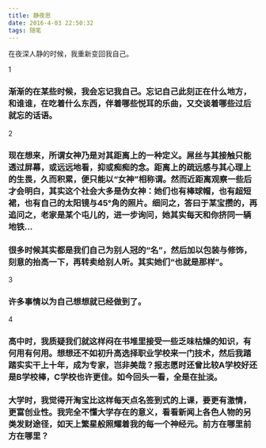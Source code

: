 ```yaml
---
title: 静夜思
date: 2016-4-03 22:50:32
tags: 随笔
---
```


在夜深人静的时候，我重新变回我自己。

<!-- more -->

1
### 渐渐的在某些时候，我会忘记我自己。忘记自己此刻正在什么地方，和谁谁，在吃着什么东西，伴着哪些悦耳的乐曲，又交谈着哪些过后就忘的话语。

2
### 现在想来，所谓女神乃是对其距离上的一种定义。屌丝与其接触只能透过屏幕，或远远地看，抑或痴痴的念。距离上的疏远感与其心理上的生畏，久而积累，便只能以“女神”相称谓。然而近距离观察一些后才会明白，其实这个社会大多是伪女神：她们也有棒球帽，也有超短裙，也有自己的太阳镜与45°角的照片。细问之，答曰于某宝攒的，再追问之，老家是某个屯儿的，进一步询问，她其实每天和你挤同一辆地铁…

### 很多时候其实都是我们自己为别人冠的“名”，然后加以包装与修饰，刻意的抬高一下，再转卖给别人听。其实她们“也就是那样”。

3
### 许多事情以为自己想想就已经做到了。

4
### 高中时，我质疑我们就这样闷在书堆里接受一些乏味枯燥的知识，有何用有何用。想想还不如初升高选择职业学校来一门技术，然后我踏踏实实干上十年，成为专家，岂非美哉？报志愿时还曾比较A学校好还是B学校棒，C学校也许更佳。如今回头一看，全是在扯淡。

### 大学时，我觉得开淘宝比这样每天点名签到式的上课，要更有激情，更富创业性。我完全不懂大学存在的意义，看看新闻上各色人物的另类发财途径，如天上繁星般照耀着我的每一个神经元。前方在哪里前方在哪里？